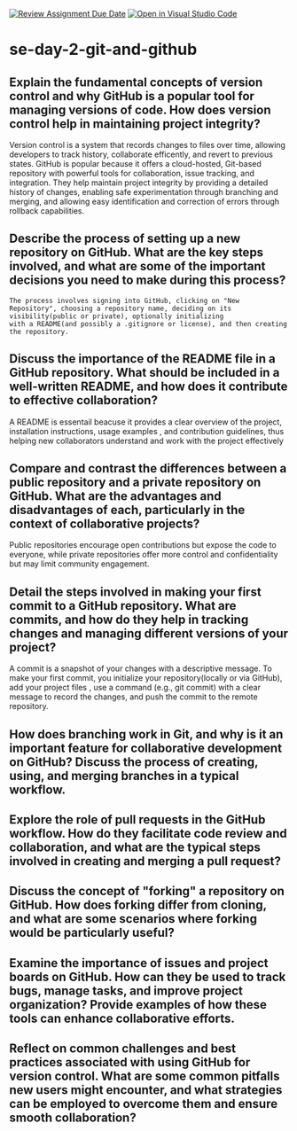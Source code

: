 [![Review Assignment Due Date](https://classroom.github.com/assets/deadline-readme-button-22041afd0340ce965d47ae6ef1cefeee28c7c493a6346c4f15d667ab976d596c.svg)](https://classroom.github.com/a/8wgCKhpZ)
[![Open in Visual Studio Code](https://classroom.github.com/assets/open-in-vscode-2e0aaae1b6195c2367325f4f02e2d04e9abb55f0b24a779b69b11b9e10269abc.svg)](https://classroom.github.com/online_ide?assignment_repo_id=18419658&assignment_repo_type=AssignmentRepo)
# se-day-2-git-and-github
## Explain the fundamental concepts of version control and why GitHub is a popular tool for managing versions of code. How does version control help in maintaining project integrity?
  
   Version control is a system that records changes to files over time, allowing developers to track history, collaborate efficently, and revert to previous states. GitHub is popular 
   because it offers a cloud-hosted, Git-based repository with powerful tools for collaboration, issue tracking, and integration. They help maintain project integrity by providing 
   a detailed history of changes, enabling safe experimentation through branching and merging, and allowing easy identification and correction of errors through rollback
   capabilities.
   
## Describe the process of setting up a new repository on GitHub. What are the key steps involved, and what are some of the important decisions you need to make during this process?
    
    The process involves signing into GitHub, clicking on "New Repository", choosing a repository name, deciding on its visibility(public or private), optionally initializing
    with a README(and possibly a .gitignore or license), and then creating the repository.
    
## Discuss the importance of the README file in a GitHub repository. What should be included in a well-written README, and how does it contribute to effective collaboration?
 
  A README is essentail beacuse it provides a clear overview of the project, installation instructions, usage examples , and contribution guidelines, thus helping new 
  collaborators understand and work with the project effectively
  
## Compare and contrast the differences between a public repository and a private repository on GitHub. What are the advantages and disadvantages of each, particularly in the context of collaborative projects?
  
  Public repositories encourage open contributions but expose the code to everyone, while private repositories offer more control and confidentiality but may limit community
  engagement.
  
## Detail the steps involved in making your first commit to a GitHub repository. What are commits, and how do they help in tracking changes and managing different versions of your project?
 
  A commit is a snapshot of your changes with a descriptive message. To make your first commit, you initialize your repository(locally or via GitHub), add your project files ,
  use a command (e.g., git commit) with a clear message to record the changes, and push the commit to the remote repository.
  
## How does branching work in Git, and why is it an important feature for collaborative development on GitHub? Discuss the process of creating, using, and merging branches in a typical workflow.

## Explore the role of pull requests in the GitHub workflow. How do they facilitate code review and collaboration, and what are the typical steps involved in creating and merging a pull request?

## Discuss the concept of "forking" a repository on GitHub. How does forking differ from cloning, and what are some scenarios where forking would be particularly useful?

## Examine the importance of issues and project boards on GitHub. How can they be used to track bugs, manage tasks, and improve project organization? Provide examples of how these tools can enhance collaborative efforts.

## Reflect on common challenges and best practices associated with using GitHub for version control. What are some common pitfalls new users might encounter, and what strategies can be employed to overcome them and ensure smooth collaboration?
